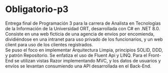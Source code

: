 # Obligatorio-p3
Entrega final de Programación 3 para la carrera de Analista en Tecnologías de la Información de la Universidad ORT, desarrollada con C# en .NET 8.0.  
Consiste en una web ficticia de una agencia de envíos por encomienda, dividiéndose en una intranet para uso privado de los funcionarios, y un web client para uso de los clientes registrados.  
Se puso el foco en implementar Arquitectura Limpia, principios SOLID, DDD, y patrón Repositorio. Se enfatiza el uso de Fluent Api y LINQ. Para el Front-End se utilizan vistas Razor implementando MVC, y los datos de usuarios y envíos se levantan consumiendo una API desarrollada en el Back-End.
